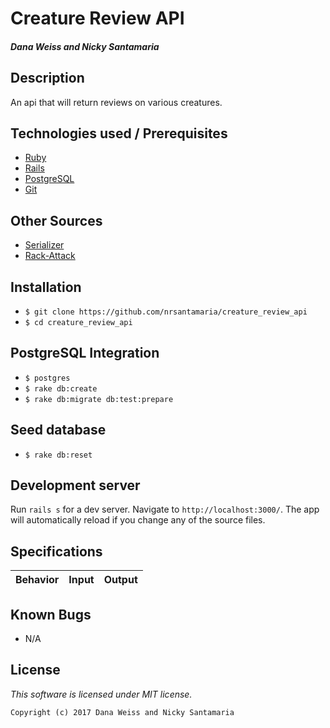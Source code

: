 # Creature Review API

#### _Dana Weiss and Nicky Santamaria_

## Description

An api that will return reviews on various creatures.

## Technologies used / Prerequisites

* [Ruby](https://www.ruby-lang.org/en/downloads/)
* [Rails](http://rubyonrails.org/)
* [PostgreSQL](https://www.postgresql.org/docs/9.2/static/app-psql.html)
* [Git](https://git-scm.com/)

## Other Sources

* [Serializer](https://blog.engineyard.com/2015/active-model-serializers)
* [Rack-Attack](http://blog.hayleyanderson.us/2015/06/05/using-and-testing-rack-attack-to-improve-the-security-of-your-rails-app/)

## Installation

* `$ git clone https://github.com/nrsantamaria/creature_review_api`
* `$ cd creature_review_api`

## PostgreSQL Integration
* `$ postgres`
* `$ rake db:create`
* `$ rake db:migrate db:test:prepare`

## Seed database
* `$ rake db:reset`

## Development server

Run `rails s` for a dev server. Navigate to `http://localhost:3000/`. The app will automatically reload if you change any of the source files.

## Specifications

| Behavior |  Input   |  Output  |
|----------|:--------:|:--------:|


## Known Bugs
* N/A

## License

*This software is licensed under MIT license.*

```
Copyright (c) 2017 Dana Weiss and Nicky Santamaria
```
